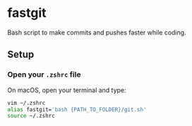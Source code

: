 # fastgit
Bash script to make commits and pushes faster while coding.

## Setup

### Open your `.zshrc` file
On macOS, open your terminal and type:

```bash
vim ~/.zshrc
alias fastgit='bash {PATH_TO_FOLDER}/git.sh'
source ~/.zshrc
```
